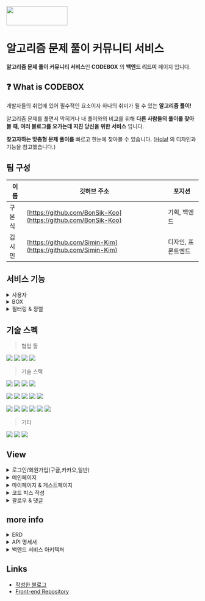 <img src="https://user-images.githubusercontent.com/96917871/230737048-3eb772ac-2110-4b6e-9f8f-7f678f9db3ff.png" width="160" height="50"> 

# 알고리즘 문제 풀이 커뮤니티 서비스
**알고리즘 문제 풀이 커뮤니티 서비스**인 **CODEBOX** 의 **백엔드 리드미** 페이지 입니다. 

## ❓ What is CODEBOX
개발자들의 취업에 있어 필수적인 요소이자 하나의 취미가 될 수 있는 **알고리즘 풀이!**

알고리즘 문제를 풀면서 막히거나 내 풀이와의 비교를 위해 **다른 사람들의 풀이를 찾아볼 때, 여러 블로그를 오가는데 지친 당신을 위한 서비스** 입니다.

**찾고자하는 맞춤형 문제 풀이를** 빠르고 한눈에 찾아볼 수 있습니다.
([Hola!](https://holaworld.io/) 의 디자인과 기능을 참고했습니다.)


## 팀 구성
|이름| 깃허브 주소|포지션|
|------------|-----------------------------------|------------|
|구본식|[https://github.com/BonSik-Koo](https://github.com/BonSik-Koo)|기획, 백엔드|
|김시민|[https://github.com/Simin-Kim](https://github.com/Simin-Kim)|디자인, 프론트엔드|

## 서비스 기능
<details>
  <summary>사용자</summary>
  
  * 일반/소설(카카오,구글) 로그인 및 회원가입
  * 회원 정보 수정
  * 이메일 인증
  * 팔로우/팔로우 관리
  * 마이페이지
</details>

<details>
  <summary>BOX</summary>
  
  * 코드 박스 작성(마크업), 수정, 삭제
  * 좋아요 등록, 취소
  * 댓글/대댓글 등록, 취소
  * 해시태그
  * 무한스크롤
</details>

<details>
  <summary>필터링 & 정렬</summary>
  
  * 해시태그, 제목, 언어, 타입(혼자 푼 문제, 보고 푼 문제)
  * 최신순, 오래된순, 조회순, 좋아요순, 댓글순
</details>

## 기술 스펙
> 협업 툴

<img src="https://img.shields.io/badge/Jira-0052CC?style=flat&logo=Jira&logoColor=white"/> <img src="https://img.shields.io/badge/Swagger-85EA2D?style=flat&logo=Swagger&logoColor=white"/> <img src="https://img.shields.io/badge/Notion-000000?style=flat&logo=Notion&logoColor=white"/> <img src="https://img.shields.io/badge/GitHub-181717?style=flat&logo=GitHub&logoColor=white"/>

> 기술 스택 

<img src="https://img.shields.io/badge/Java-007396?style=flat&logo=Java&logoColor=white"/> <img src="https://img.shields.io/badge/Linux-FCC624?style=flat&logo=Linux&logoColor=white"/> <img src="https://img.shields.io/badge/MySQL-4479A1?style=flat&logo=MySQL&logoColor=white"/> <img src="https://img.shields.io/badge/Git-F05032?style=flat&logo=Git&logoColor=white"/> 
 
 <img src="https://img.shields.io/badge/Spring Boot-6DB33F?style=flat&logo=Spring Boot&logoColor=white"/> <img src="https://img.shields.io/badge/Hibernate(JPA)-9666C?style=flat&logo=Hibernate&logoColor=white"/> <img src="https://img.shields.io/badge/QueryDSL-0769AD?style=flat&logo=&logoColor=white"/> <img src="https://img.shields.io/badge/Spring Security-6DB33F?style=flat&logo=Spring Security&logoColor=white"/> <img src="https://img.shields.io/badge/Thymeleaf-005F0F?style=flat&logo=Thymeleaf&logoColor=white"/> 
 
 <img src="https://img.shields.io/badge/AWS EC2-FF9900?style=flat&logo=Amazon EC2&logoColor=white"/> <img src="https://img.shields.io/badge/AWS RDS-527FFF?style=flat&logo=Amazon RDS&logoColor=white"/> <img src="https://img.shields.io/badge/Jenkins-D24939?style=flat&logo=Jenkins&logoColor=white"/> <img src="https://img.shields.io/badge/Docker-2496ED?style=flat&logo=Docker&logoColor=white"/> <img src="https://img.shields.io/badge/Docker Compose-2496ED?style=flat&logo=&logoColor=white"/> <img src="https://img.shields.io/badge/Redis-DC382D?style=flat&logo=Redis&logoColor=white"/> 

> 기타

<img src="https://img.shields.io/badge/JWT-000000?style=flat&logo=&logoColor=white"/> <img src="https://img.shields.io/badge/ngrok-1F1E37?style=flat&logo=ngrok&logoColor=white"/> <img src="https://img.shields.io/badge/Postman-FF6C37?style=flat&logo=Postman&logoColor=white"/> 

## View
<details>
  <summary>로그인/회원가입(구글,카카오,일반)</summary>
  
  <img src="https://user-images.githubusercontent.com/96917871/225037950-14f955ad-1a31-4db1-b5b8-ab5db60fd082.gif" width="50%"> <img src="https://user-images.githubusercontent.com/96917871/225042385-49a17282-2c73-4922-ae13-5b3c9ef50e12.png" width="25%" height="80%"> 
</details>

<details>
  <summary>메인페이지</summary>
  
  ![ezgif com-video-to-gif (4)](https://user-images.githubusercontent.com/96917871/224990994-a7cf1d85-f814-4840-898e-8f5e87ee952d.gif)
</details>

<details>
  <summary>마이페이지 & 게스트페이지</summary>
  
  <img src="https://user-images.githubusercontent.com/96917871/224993656-2029dfce-6aa3-4fca-97c1-bd0f8b84e049.gif" width="45%">   <img src="https://user-images.githubusercontent.com/96917871/224996129-99c85f4d-45b1-4ceb-8c2d-7c2f4a1aaed6.gif" width="45%">
</details>

<details>
  <summary>코드 박스 작성</summary>
  
  ![ezgif com-video-to-gif (3)](https://user-images.githubusercontent.com/96917871/224990357-3fce9072-f5e7-462b-bbdf-725c0b34ab9b.gif)
</details>

<details>
  <summary>팔로우 & 댓글</summary>
  
  ![ezgif com-video-to-gif (7)](https://user-images.githubusercontent.com/96917871/224999076-4d1c4d2e-b3e7-49f1-a925-43889de5c4d5.gif)
</details>

## more info
<details>
  <summary>ERD</summary>
  
  ![image](https://user-images.githubusercontent.com/96917871/230739343-22ae0368-7a86-469d-95d6-c743e6658342.png)
</details>

<details>
  <summary>API 명세서</summary>
  
  ![image](https://user-images.githubusercontent.com/96917871/230739555-f786a104-bbe8-4efb-a6f1-d34daf7b5d3f.png)
  ![image](https://user-images.githubusercontent.com/96917871/230739578-4164b713-66e5-4633-9c58-9e1f4d5c561f.png)
</details>

<details>
  <summary>백엔드 서비스 아키텍쳐</summary>
  
  ![image](https://user-images.githubusercontent.com/96917871/215124759-4fa97c37-cecb-4891-8567-1f3e27e4fdc7.png)
</details>

## Links
* [작성한 블로그](https://velog.io/@rnqhstlr2297?tag=CODEBOX-sideproject)
* [Front-end Repository](https://github.com/YNCB/frontEnd)
